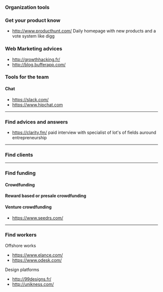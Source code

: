 ### Organization tools 

### Get your product know

* http://www.producthunt.com/ Daily homepage with new products and a vote system like digg

### Web Marketing advices 

* http://growthhacking.fr/
* http://blog.bufferapp.com/

### Tools for the team 

#### Chat 
* https://slack.com/
* https://www.hipchat.com
****
### Find advices and answers 
* https://clarity.fm/ paid interview with specialist of lot's of fields auround entrepreneurship
****
### Find clients
****
### Find funding 

#### Crowdfunding
#### Reward based or presale crowdfunding

#### Venture crowdfunding
* https://www.seedrs.com/

****
### Find workers

Offshore works 
* https://www.elance.com/
* https://www.odesk.com/

Design platforms
* http://99designs.fr/
* http://unikness.com/